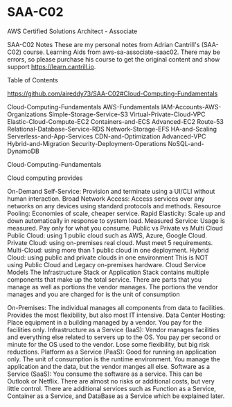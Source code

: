 # SAA-C02
AWS Certified Solutions Architect - Associate

SAA-C02 Notes
These are my personal notes from Adrian Cantrill's (SAA-C02) course. Learning Aids from aws-sa-associate-saac02. There may be errors, so please purchase his course to get the original content and show support https://learn.cantrill.io.

Table of Contents 

https://github.com/aireddy73/SAA-C02#Cloud-Computing-Fundamentals

Cloud-Computing-Fundamentals
AWS-Fundamentals
IAM-Accounts-AWS-Organizations
Simple-Storage-Service-S3
Virtual-Private-Cloud-VPC
Elastic-Cloud-Compute-EC2
Containers-and-ECS
Advanced-EC2
Route-53
Relational-Database-Service-RDS
Network-Storage-EFS
HA-and-Scaling
Serverless-and-App-Services
CDN-and-Optimization
Advanced-VPC
Hybrid-and-Migration
Security-Deployment-Operations
NoSQL-and-DynamoDB

Cloud-Computing-Fundamentals

Cloud computing provides

On-Demand Self-Service: Provision and terminate using a UI/CLI without human interaction.
Broad Network Access: Access services over any networks on any devices using standard protocols and methods.
Resource Pooling: Economies of scale, cheaper service.
Rapid Elasticity: Scale up and down automatically in response to system load.
Measured Service: Usage is measured. Pay only for what you consume.
Public vs Private vs Multi Cloud
Public Cloud: using 1 public cloud such as AWS, Azure, Google Cloud.
Private Cloud: using on-premises real cloud. Must meet 5 requirements.
Multi-Cloud: using more than 1 public cloud in one deployment.
Hybrid Cloud: using public and private clouds in one environment
This is NOT using Public Cloud and Legacy on-premises hardware.
Cloud Service Models
The Infrastructure Stack or Application Stack contains multiple components that make up the total service. There are parts that you manage as well as portions the vendor manages. The portions the vendor manages and you are charged for is the unit of consumption

On-Premises: The individual manages all components from data to facilities. Provides the most flexibility, but also most IT intensive.
Data Center Hosting: Place equipment in a building managed by a vendor. You pay for the facilities only.
Infrastructure as a Service (IaaS): Vendor manages facilities and everything else related to servers up to the OS. You pay per second or minute for the OS used to the vendor. Lose some flexibility, but big risk reductions.
Platform as a Service (PaaS): Good for running an application only. The unit of consumption is the runtime environment. You manage the application and the data, but the vendor manges all else.
Software as a Service (SaaS): You consume the software as a service. This can be Outlook or Netflix. There are almost no risks or additional costs, but very little control.
There are additional services such as Function as a Service, Container as a Service, and DataBase as a Service which be explained later.

